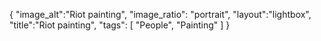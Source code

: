 {
 "image_alt":"Riot painting", 
"image_ratio": "portrait",
"layout":"lightbox",
"title":"Riot painting",
 "tags": [
  "People",
  "Painting"
 ]
}